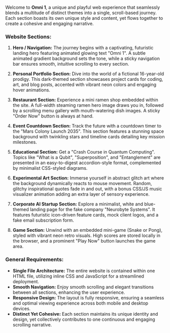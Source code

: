 Welcome to **Omni 1**, a unique and playful web experience that seamlessly blends a multitude of distinct themes into a single, scroll-based journey. Each section boasts its own unique style and content, yet flows together to create a cohesive and engaging narrative.

### Website Sections:

1.  **Hero / Navigation:** The journey begins with a captivating, futuristic landing hero featuring animated glowing text "Omni 1". A subtle animated gradient background sets the tone, while a sticky navigation bar ensures smooth, intuitive scrolling to every section.

2.  **Personal Portfolio Section:** Dive into the world of a fictional 16-year-old prodigy. This dark-themed section showcases project cards for coding, art, and blog posts, accented with vibrant neon colors and engaging hover animations.

3.  **Restaurant Section:** Experience a mini ramen shop embedded within the site. A full-width steaming ramen hero image draws you in, followed by a scrolling menu gallery with mouth-watering dish images. A sticky "Order Now" button is always at hand.

4.  **Event Countdown Section:** Track the future with a countdown timer to the "Mars Colony Launch 2035". This section features a stunning space background with twinkling stars and timeline cards detailing key mission milestones.

5.  **Educational Section:** Get a "Crash Course in Quantum Computing". Topics like "What is a Qubit", "Superposition", and "Entanglement" are presented in an easy-to-digest accordion-style format, complemented by minimalist CSS-styled diagrams.

6.  **Experimental Art Section:** Immerse yourself in abstract glitch art where the background dynamically reacts to mouse movement. Random, glitchy inspirational quotes fade in and out, with a bonus CSS/JS music visualizer animation adding an extra layer of sensory experience.

7.  **Corporate AI Startup Section:** Explore a minimalist, white and blue-themed landing page for the fake company "Neurobyte Systems". It features futuristic icon-driven feature cards, mock client logos, and a fake email subscription form.

8.  **Game Section:** Unwind with an embedded mini-game (Snake or Pong), styled with vibrant neon retro visuals. High scores are stored locally in the browser, and a prominent "Play Now" button launches the game area.

### General Requirements:

*   **Single File Architecture:** The entire website is contained within one HTML file, utilizing inline CSS and JavaScript for a streamlined deployment.
*   **Smooth Navigation:** Enjoy smooth scrolling and elegant transitions between all sections, enhancing the user experience.
*   **Responsive Design:** The layout is fully responsive, ensuring a seamless and optimal viewing experience across both mobile and desktop devices.
*   **Distinct Yet Cohesive:** Each section maintains its unique identity and design, yet collectively contributes to one continuous and engaging scrolling narrative.